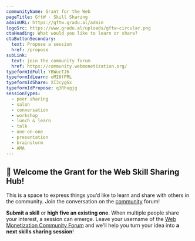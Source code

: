```yaml
---
communityName: Grant for the Web
pageTitle: GftW · Skill Sharing
adminURL: https://gftw.gradu.al/admin
logoSrc: https://www.gradu.al/uploads/gftw-circular.png
ctaHeading: What would you like to learn or share?
ctaButtonSecondary:
  text: Propose a session
  href: /propose
subLink:
  text: join the community forum
  href: https://community.webmonetization.org/
typeformIdFull: YBWucTJ6
typeformIdLearn: oMI8fPRL
typeformIdShare: XI3cygGx
typeformIdPropose: q3Rhugjg
sessionTypes:
  - peer sharing
  - salon
  - conversation
  - workshop
  - lunch & learn
  - talk
  - one-on-one
  - presentation
  - brainstorm
  - AMA
---
```


## 👋 Welcome the Grant for the Web Skill Sharing Hub!

This is a space to express things you’d like to learn and share with others in the community. Join the conversation on the
[community](https://community.webmonetization.org/) forum!

<process-card-list class="full-width"></process-card-list>

**Submit a skill** or **high five an existing one**. When multiple people share your interest, a session can emerge. Leave your username of the [Web Monetization Community Forum](https://community.webmonetization.org/) and we'll help you turn your idea into **a next skills sharing session**!

<session-format-list :session-types="sessionTypes"></session-format-list>
